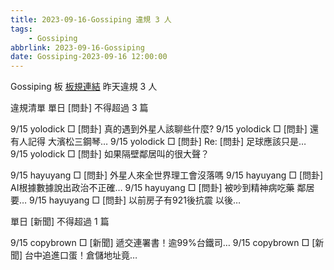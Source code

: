 ```yaml
---
title: 2023-09-16-Gossiping 違規 3 人
tags:
    - Gossiping
abbrlink: 2023-09-16-Gossiping
date: Gossiping-2023-09-16 12:00:00
---
```

Gossiping 板 [板規連結](https://www.ptt.cc/bbs/Gossiping/M.1637425085.A.07D.html)
昨天違規 3 人
<!-- more -->

違規清單
單日 [問卦] 不得超過 3 篇

9/15 yolodick □ [問卦] 真的遇到外星人該聊些什麼?
9/15 yolodick □ [問卦] 還有人記得 大濱松三鋼琴…
9/15 yolodick □ [問卦] Re: [問卦] 足球應該只是…
9/15 yolodick □ [問卦] 如果隔壁鄰居叫的很大聲？

9/15 hayuyang □ [問卦] 外星人來全世界理工會沒落嗎
9/15 hayuyang □ [問卦] AI根據數據說出政治不正確…
9/15 hayuyang □ [問卦] 被吵到精神病吃藥 鄰居要…
9/15 hayuyang □ [問卦] 以前房子有921後抗震 以後…

單日 [新聞] 不得超過 1 篇

9/15 copybrown □ [新聞] 遞交連署書！逾99%台鐵司…
9/15 copybrown □ [新聞] 台中追進口蛋！倉儲地址竟…